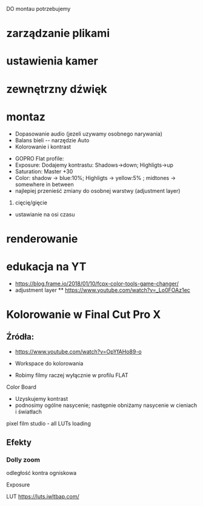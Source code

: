 DO montau potrzebujemy


# zarządzanie plikami

# ustawienia kamer

# zewnętrzny dźwięk

# montaz
- Dopasowanie audio (jezeli uzywamy osobnego narywania)
- Balans bieli
-- narzędzie Auto
- Kolorowanie i kontrast
* GOPRO Flat profile:
* Exposure: Dodajemy kontrastu: Shadows->down; Highligts->up
* Saturation: Master +30
* Color: shadow -> blue:10%; Highligts -> yellow:5% ; midtones -> somewhere in between
* najlepiej przenieść zmiany do osobnej warstwy (adjustment layer)
1. cięcię/gięcie
* ustawianie na osi czasu

# renderowanie






# edukacja na YT
* https://blog.frame.io/2018/01/10/fcpx-color-tools-game-changer/
* adjustment layer
** https://www.youtube.com/watch?v=_Lo0FOAz1ec



# Kolorowanie w Final Cut Pro X

## Źródła:
* https://www.youtube.com/watch?v=OpYfAHo89-o




* Workspace do kolorowania
* Robimy filmy raczej wyłącznie w profilu FLAT

Color Board
* Uzyskujemy kontrast
* podnosimy ogólne nasycenie; następnie obniżamy nasycenie w cieniach i światłach

pixel film studio - all LUTs loading

## Efekty
### Dolly zoom


odległość kontra ogniskowa


Exposure

LUT
https://luts.iwltbap.com/
